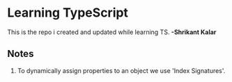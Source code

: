 # **Learning TypeScript**

This is the repo i created and updated while learning TS. **-Shrikant Kalar**

## Notes

1. To dynamically assign properties to an object we use 'Index Signatures'.
